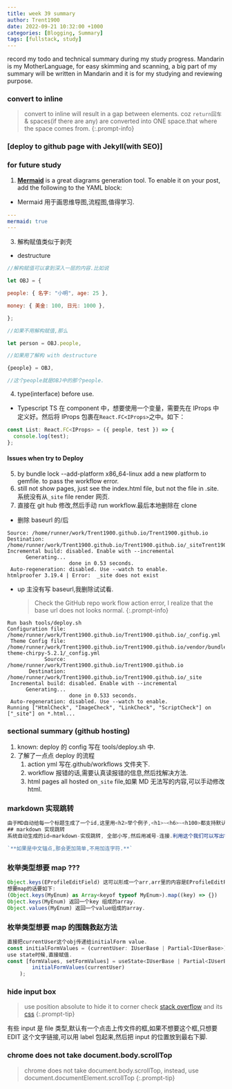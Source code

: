```yaml
---
title: week 39 summary
author: Trent1900
date: 2022-09-21 10:32:00 +1000
categories: [Blogging, Summary]
tags: [fullstack, study]
---
```


record my todo and technical summary during my study progress.
Mandarin is my MotherLanguage, for easy skimming and scanning, a big part of my summary will be written in Mandarin and it is for my studying and reviewing purpose.

### convert to inline

> convert to inline will result in a gap between elements. coz `return回车` & spaces(if there are any) are converted into ONE space.that where the space comes from. <!--prettier-ignore --> 
{:.prompt-info}

### [deploy to github page with Jekyll(with SEO)]

### for future study

1. [**Mermaid**](https://github.com/mermaid-js/mermaid) is a great diagrams generation tool. To enable it on your post, add the following to the YAML block:

- Mermaid 用于画思维导图,流程图,值得学习.

```yaml
---
mermaid: true
---
```

3. 解构赋值类似于剥壳

- destructure

```js
//解构赋值可以拿到深入一层的内容.比如说

let OBJ = {

people: { 名字: "小明", age: 25 },

money: { 美金: 100, 日元: 1000 },

};

//如果不用解构赋值,那么

let person = OBJ.people,

//如果用了解构 with destructure

{people} = OBJ,

//这个people就是OBJ中的那个people.

```

4. type(interface) before use.

- Typescript TS 在 component 中，想要使用一个变量，需要先在 IProps 中定义好。然后将 IProps 包裹在`React.FC<IProps>`之中。如下：

```js
const List: React.FC<IProps> = ({ people, test }) => {
  console.log(test);
};
```

#### Issues when try to Deploy

5. by bundle lock --add-platform x86_64-linux add a new platform to gemfile. to pass the workflow error.
6. still not show pages, just see the index.html file, but not the file in .site. 系统没有从`_site` file render 网页.
7. 直接在 git hub 修改,然后手动 run workflow.最后本地删除在 clone

- 删除 baseurl 的/后

```console
Source: /home/runner/work/Trent1900.github.io/Trent1900.github.io
Destination: /home/runner/work/Trent1900.github.io/Trent1900.github.io/_siteTrent1900.github.io
Incremental build: disabled. Enable with --incremental
      Generating...
                    done in 0.53 seconds.
 Auto-regeneration: disabled. Use --watch to enable.
htmlproofer 3.19.4 | Error:  _site does not exist
```

- up 主没有写 baseurl,我删除试试看.
  > Check the GitHub repo work flow action error, I realize that the base url does not looks normal.<!--prettier-ignore --> 
  {:.prompt-info}

```
Run bash tools/deploy.sh
Configuration file: /home/runner/work/Trent1900.github.io/Trent1900.github.io/_config.yml
 Theme Config file: /home/runner/work/Trent1900.github.io/Trent1900.github.io/vendor/bundle/ruby/2.6.0/gems/jekyll-theme-chirpy-5.2.1/_config.yml
            Source: /home/runner/work/Trent1900.github.io/Trent1900.github.io
       Destination: /home/runner/work/Trent1900.github.io/Trent1900.github.io/_site
 Incremental build: disabled. Enable with --incremental
      Generating...
                    done in 0.533 seconds.
 Auto-regeneration: disabled. Use --watch to enable.
Running ["HtmlCheck", "ImageCheck", "LinkCheck", "ScriptCheck"] on ["_site"] on *.html...
```

### sectional summary (github hosting)

1. known: deploy 的 config 写在 tools/deploy.sh 中.
2. 了解了一点点 deploy 的流程
   1. action yml 写在.github/workflows 文件夹下.
   2. workflow 报错的话,需要认真读报错的信息,然后找解决方法.
   3. html pages all hosted on`_site` file,如果 MD 无法写的内容,可以手动修改 html.

### markdown 实现跳转

```js
由于MD自动给每一个标题生成了一个id,这里用<h2>举个例子,<h1>~<h6>~<h100>都支持默认生成id
## markdown 实现跳转
系统自动生成的id=markdown-实现跳转, 全部小写,然后用减号-连接.利用这个我们可以写出锚点(#markdown-实现跳转).

`**如果是中文锚点,那会更加简单,不用加连字符.**`
```

### 枚举类型想要 map ???

```js
Object.keys(EProfileEditField) 这可以形成一个arr,arr里的内容是EProfileEditField这个key的value.
想要map的话要如下:
(Object.keys(MyEnum) as Array<keyof typeof MyEnum>).map((key) => {})
Object.keys(MyEnum) 返回一个key 组成的array.
Object.values(MyEnum) 返回一个value组成的array.
```

### 枚举类型想要 map 的围魏救赵方法

```js
直接把currentUser这个obj传递给initialForm value.
const initialFormValues = (currentUser: IUserBase | Partial<IUserBase>) => ({ ...currentUser });
use state时候,直接赋值.
const [formValues, setFormValues] = useState<IUserBase | Partial<IUserBase>>(
		initialFormValues(currentUser)
	);

```

### hide input box

> use position absolute to hide it to corner check [stack overflow](https://stackoverflow.com/questions/572768/styling-an-input-type-file-button) and its [css](http://jsfiddle.net/m8x2fobw/) <!-- prettier-ignore -->
{:.prompt-tip}

有些 input 是 file 类型,默认有一个点击上传文件的框,如果不想要这个框,只想要 EDIT 这个文字链接,可以用 label 包起来,然后把 input 的位置放到最右下脚.

### chrome does not take document.body.scrollTop

> chrome does not take document.body.scrollTop, instead, use document.documentElement.scrollTop <!-- prettier-ignore -->
{:.prompt-tip}

